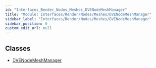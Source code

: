 ```yaml
---
id: "Interfaces_Render_Nodes_Meshes_DVENodeMeshManager"
title: "Module: Interfaces/Render/Nodes/Meshes/DVENodeMeshManager"
sidebar_label: "Interfaces/Render/Nodes/Meshes/DVENodeMeshManager"
sidebar_position: 0
custom_edit_url: null
---
```


## Classes

- [DVENodeMeshManager](../classes/Interfaces_Render_Nodes_Meshes_DVENodeMeshManager.DVENodeMeshManager.md)
